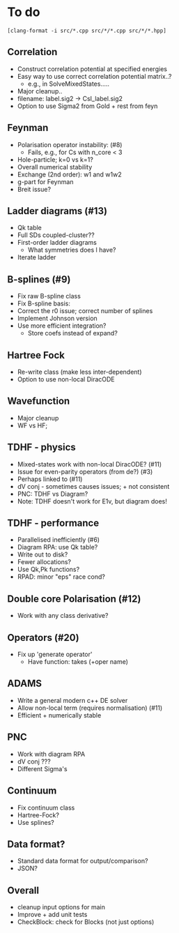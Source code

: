 # To do

`[clang-format -i src/*.cpp src/*/*.cpp src/*/*.hpp]`

## Correlation
  * Construct correlation potential at specified energies
  * Easy way to use correct correlation potential matrix..?
    * e.g., in SolveMixedStates.....
  * Major cleanup..
  * filename: label.sig2 -> CsI_label.sig2
  * Option to use Sigma2 from Gold + rest from feyn

## Feynman
  * Polarisation operator instability: (#8)
    * Fails, e.g., for Cs with n_core < 3
  * Hole-particle; k=0 vs k=1?
  * Overall numerical stability
  * Exchange (2nd order): w1 and w1w2
  * g-part for Feynman
  * Breit issue?

## Ladder diagrams (#13)
  * Qk table
  * Full SDs coupled-cluster??
  * First-order ladder diagrams
    * What symmetries does l have?
  * Iterate ladder

## B-splines (#9)
  * Fix raw B-spline class
  * Fix B-spline basis:
  * Correct the r0 issue; correct number of splines
  * Implement Johnson version
  * Use more efficient integration?
    * Store coefs instead of expand?

## Hartree Fock
  * Re-write class (make less inter-dependent)
  * Option to use non-local DiracODE

## Wavefunction
  * Major cleanup
  * WF vs HF;

## TDHF - physics
  * Mixed-states work with non-local DiracODE? (#11)
  * Issue for even-parity operators (from de?) (#3)
  * Perhaps linked to (#11)
  * dV conj - sometimes causes issues; + not consistent
  * PNC: TDHF vs Diagram?
  * Note: TDHF doesn't work for E1v, but diagram does!

## TDHF - performance
  * Parallelised inefficiently (#6)
  * Diagram RPA: use Qk table?
  * Write out to disk?
  * Fewer allocations?
  * Use Qk,Pk functions?
  * RPAD: minor "eps" race cond?

## Double core Polarisation (#12)
  * Work with any class derivative?

## Operators (#20)
  * Fix up 'generate operator'
    * Have function: takes <userInputBlock> (+oper name)

## ADAMS
  * Write a general modern c++ DE solver
  * Allow non-local term (requires normalisation) (#11)
  * Efficient + numerically stable

## PNC
  * Work with diagram RPA
  * dV conj ???
  * Different Sigma's

## Continuum
  * Fix continuum class
  * Hartree-Fock?
  * Use splines?

## Data format?
  * Standard data format for output/comparison?
  * JSON?

## Overall
  * cleanup input options for main
  * Improve + add unit tests
  * CheckBlock: check for Blocks (not just options)
